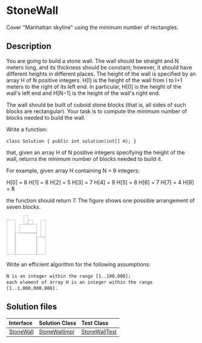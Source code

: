 # StoneWall

Cover "Manhattan skyline" using the minimum number of rectangles.

## Description

You are going to build a stone wall. The wall should be straight and N meters long, and its thickness should be constant; however, it should have different heights in different places. The height of the wall is specified by an array H of N positive integers. H[I] is the height of the wall from I to I+1 meters to the right of its left end. In particular, H[0] is the height of the wall's left end and H[N−1] is the height of the wall's right end.

The wall should be built of cuboid stone blocks (that is, all sides of such blocks are rectangular). Your task is to compute the minimum number of blocks needed to build the wall.

Write a function:

	class Solution { public int solution(int[] H); }

that, given an array H of N positive integers specifying the height of the wall, returns the minimum number of blocks needed to build it.

For example, given array H containing N = 9 integers:

  H[0] = 8    H[1] = 8    H[2] = 5
  H[3] = 7    H[4] = 9    H[5] = 8
  H[6] = 7    H[7] = 4    H[8] = 8

the function should return 7. The figure shows one possible arrangement of seven blocks.

![](../../../img/codility/002.png)

Write an efficient algorithm for the following assumptions:

	N is an integer within the range [1..100,000];
	each element of array H is an integer within the range [1..1,000,000,000].

## Solution files

|  Interface | Solution Class  | Test Class  |
| :------------ | :------------ | :------------ |
| [StoneWall](../../../src/main/java/com/iamandu/codechallenger/problems/codility/stacksandqueues/StoneWall.java)  |  [StoneWallImpl](../../../src/main/java/com/iamandu/codechallenger/solutions/wescley/codility/stacksandqueues/StoneWallImpl.java) | [StoneWallTest](../../../src/test/java/com/iamandu/codechallenger/solutions/wescley/codility/stacksandqueues/StoneWallTest.java)  |

